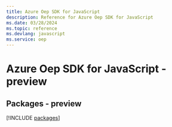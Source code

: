```yaml
---
title: Azure Oep SDK for JavaScript
description: Reference for Azure Oep SDK for JavaScript
ms.date: 03/28/2024
ms.topic: reference
ms.devlang: javascript
ms.service: oep
---
```

# Azure Oep SDK for JavaScript - preview
## Packages - preview
[!INCLUDE [packages](oep-index.md)]